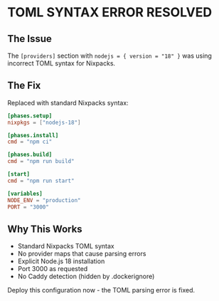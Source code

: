 # TOML SYNTAX ERROR RESOLVED

## The Issue
The `[providers]` section with `nodejs = { version = "18" }` was using incorrect TOML syntax for Nixpacks.

## The Fix
Replaced with standard Nixpacks syntax:

```toml
[phases.setup]
nixpkgs = ["nodejs-18"]

[phases.install]
cmd = "npm ci"

[phases.build]
cmd = "npm run build"

[start]
cmd = "npm run start"

[variables]
NODE_ENV = "production"
PORT = "3000"
```

## Why This Works
- Standard Nixpacks TOML syntax
- No provider maps that cause parsing errors
- Explicit Node.js 18 installation
- Port 3000 as requested
- No Caddy detection (hidden by .dockerignore)

Deploy this configuration now - the TOML parsing error is fixed.